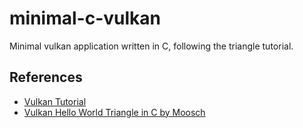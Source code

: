 # minimal-c-vulkan

Minimal vulkan application written in C, following the triangle tutorial.

## References

* [Vulkan Tutorial](https://vulkan-tutorial.com/)
* [Vulkan Hello World Triangle in C by Moosch](https://www.youtube.com/watch?v=DzR--6h7Q2Y&list=PLHbSYyncONRS2qzAdLqAMyCXTzI8JYkPg)
